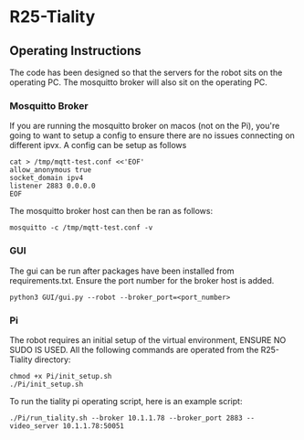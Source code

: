 # R25-Tiality


## Operating Instructions
The code has been designed so that the servers for the robot sits on the operating PC. The mosquitto broker will also sit on the operating PC.

### Mosquitto Broker
If you are running the mosquitto broker on macos (not on the Pi), you're going to want to setup a config to ensure there are no issues connecting on different ipvx.
A config can be setup as follows
```
cat > /tmp/mqtt-test.conf <<'EOF'
allow_anonymous true
socket_domain ipv4
listener 2883 0.0.0.0
EOF
```
The mosquitto broker host can then be ran as follows:
```
mosquitto -c /tmp/mqtt-test.conf -v
```

### GUI
The gui can be run after packages have been installed from requirements.txt. Ensure the port number for the broker host is added.
```
python3 GUI/gui.py --robot --broker_port=<port_number>
```

### Pi
The robot requires an initial setup of the virtual environment, ENSURE NO SUDO IS USED. All the following commands are operated from the R25-Tiality directory:
```
chmod +x Pi/init_setup.sh
./Pi/init_setup.sh
```
To run the tiality pi operating script, here is an example script:
```
./Pi/run_tiality.sh --broker 10.1.1.78 --broker_port 2883 --video_server 10.1.1.78:50051
```

